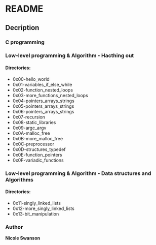 # README
## Decription
### C programming

### Low-level programming & Algorithm - Hacthing out
#### Directories:
- 0x00-hello\_world
- 0x01-variables\_if\_else\_while
- 0x02-function\_nested\_loops
- 0x03-more\_functions\_nested\_loops
- 0x04-pointers\_arrays\_strings
- 0x05-pointers\_arrays\_strings
- 0x06-pointers\_arrays\_strings
- 0x07-recursion
- 0x08-static\_libraries
- 0x09-argc\_argv
- 0x0A-malloc\_free
- 0x0B-more\_malloc\_free
- 0x0C-preprocessor
- 0x0D-structures\_typedef
- 0x0E-function\_pointers
- 0x0F-variadic\_functions

### Low-level programming & Algorithm - Data structures and Algorithms
#### Directories:
- 0x11-singly\_linked\_lists
- 0x12-more\_singly\_linked\_lists
- 0x13-bit\_manipulation
### Author
**Nicole Swanson**
